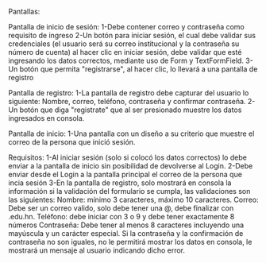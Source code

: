 Pantallas:

Pantalla de inicio de sesión:
1-Debe contener correo y contraseña como requisito de ingreso
2-Un botón para iniciar sesión, el cual debe validar sus credenciales (el usuario será su correo institucional y la contraseña su número de cuenta) al hacer clic en iniciar sesión, debe validar que esté ingresando los datos correctos, mediante uso de Form y TextFormField.
3-Un botón que permita "registrarse", al hacer clic, lo llevará a una pantalla de registro

Pantalla de registro:
1-La pantalla de registro debe capturar del usuario lo siguiente: Nombre, correo, teléfono, contraseña y confirmar contraseña.
2-Un botón que diga "registrate" que al ser presionado muestre los datos ingresados en consola.

Pantalla de inicio:
1-Una pantalla con un diseño a su criterio que muestre el correo de la persona que inició sesión.

Requisitos: 
1-Al iniciar sesión (solo si colocó los datos correctos) lo debe enviar a la pantalla de inicio sin posibilidad de devolverse al Login.
2-Debe enviar desde el Login a la pantalla principal el correo de la persona que incia sesión
3-En la pantalla de registro, solo mostrará en consola la información si la validación del formulario se cumpla, las validaciones son las siguientes:
Nombre: mínimo 3 caracteres, máximo 10 caracteres.
Correo: Debe ser un correo valido, solo debe tener una @, debe finalizar con .edu.hn.
Teléfono: debe iniciar con 3 o 9 y debe tener exactamente 8 números 
Contraseña: Debe tener al menos 8 caracteres incluyendo una mayúscula y un carácter especial.
Si la contraseña y la confirmación de contraseña no son iguales, no le permitirá mostrar los datos en consola, le mostrará un mensaje al usuario indicando dicho error.
